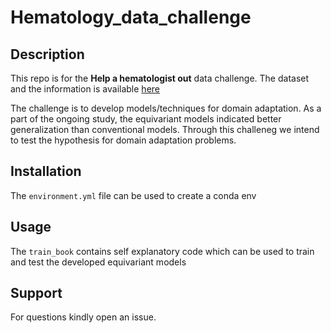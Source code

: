 # Hematology_data_challenge

## Description
This repo is for the **Help a hematologist out** data challenge. The dataset and the information is available [here](https://helmholtz-data-challenges.de/web/challenges/challenge-page/93/overview)

The challenge is to develop models/techniques for domain adaptation. As a part of the ongoing study, the equivariant models indicated better generalization than conventional models. Through this challeneg we intend to test the hypothesis for domain adaptation problems.


## Installation
The ```environment.yml``` file can be used to create a conda env

## Usage
The ```train_book``` contains self explanatory code which can be used to train and test the developed equivariant models

## Support
For questions kindly open an issue.